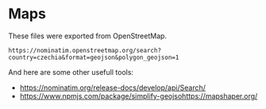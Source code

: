 # Maps

These files were exported from OpenStreetMap.

```
https://nominatim.openstreetmap.org/search?country=czechia&format=geojson&polygon_geojson=1
```

And here are some other usefull tools:

-   https://nominatim.org/release-docs/develop/api/Search/
-   https://www.npmjs.com/package/simplify-geojsohttps://mapshaper.org/
